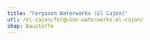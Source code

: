 ```yaml
---
title: "Ferguson Waterworks (El Cajon)"
url: /el-cajon/ferguson-waterworks-el-cajon/
shop: Baustoffe
---
```

